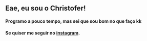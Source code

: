 ## Eae, eu sou o Christofer!

<h4>Programo a pouco tempo, mas sei que sou bom no que faço kk</h4>

<div>
  <h4>
    Se quiser me seguir no <a href="https://instagram.com/christofer.lenartowicz" traget="_blanck">instagram</a>.
  </h4>
</div>
